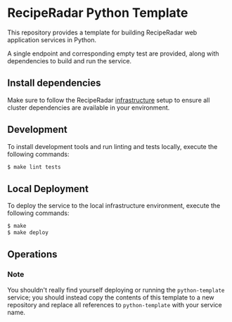 # RecipeRadar Python Template

This repository provides a template for building RecipeRadar web application services in Python.

A single endpoint and corresponding empty test are provided, along with dependencies to build and run the service.

## Install dependencies

Make sure to follow the RecipeRadar [infrastructure](https://codeberg.org/openculinary/infrastructure) setup to ensure all cluster dependencies are available in your environment.

## Development

To install development tools and run linting and tests locally, execute the following commands:

```sh
$ make lint tests
```

## Local Deployment

To deploy the service to the local infrastructure environment, execute the following commands:

```sh
$ make
$ make deploy
```

## Operations

### Note

You shouldn't really find yourself deploying or running the `python-template` service; you should instead copy the contents of this template to a new repository and replace all references to `python-template` with your service name.
